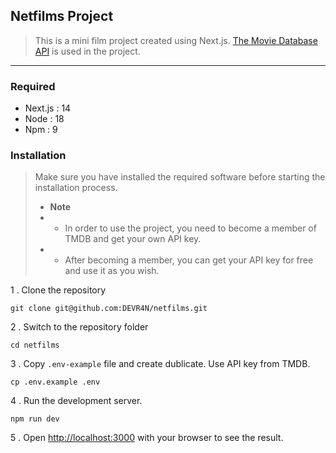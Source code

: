 ## Netfilms Project
> This is a mini film project created using Next.js.
>  [The Movie Database API](https://developer.themoviedb.org/docs/getting-started) is used in the project.
---
### Required 

- Next.js : 14
- Node : 18
- Npm : 9

### Installation
> Make sure you have installed the required software before starting the installation process.
> - **Note**
> - - In order to use the project, you need to become a member of TMDB and get your own API key.
> - - After becoming a member, you can get your API key for free and use it as you wish.


1 . Clone the repository
```
git clone git@github.com:DEVR4N/netfilms.git
```

2 . Switch to the repository folder
```
cd netfilms
```

3 . Copy `.env-example` file and create dublicate. Use API key from TMDB.
```
cp .env.example .env
```

4 . Run the development server.
```
npm run dev
```

5 . Open [http://localhost:3000](http://localhost:3000) with your browser to see the result.

